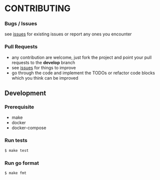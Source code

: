 # CONTRIBUTING


### Bugs / Issues

see [issues](/issues) for existing issues or report any ones you encounter

### Pull Requests

- any contribution are welcome, just fork the project and point your pull requests to the **develop** branch
- see [issues](/issues) for things to improve
- go through the code and implement the TODOs or refactor code blocks which you think can be improved

## Development

### Prerequisite
- make
- docker
- docker-compose

### Run tests
```bash
$ make test
```

### Run go format
```bash
$ make fmt
```
